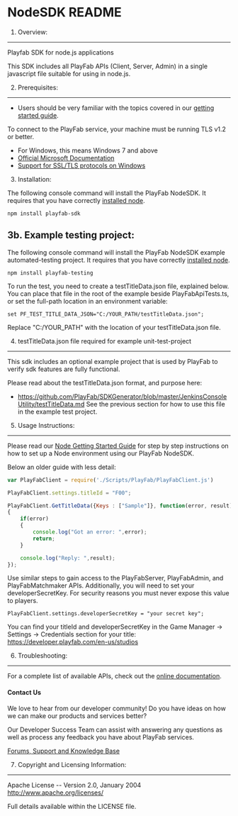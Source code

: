 NodeSDK README
========
1. Overview:
----
Playfab SDK for node.js applications

This SDK includes all PlayFab APIs (Client, Server, Admin) in a single javascript file suitable for using in node.js.

2. Prerequisites:
----
* Users should be very familiar with the topics covered in our [getting started guide](https://playfab.com/docs/getting-started-with-playfab/).

To connect to the PlayFab service, your machine must be running TLS v1.2 or better.
* For Windows, this means Windows 7 and above
* [Official Microsoft Documentation](https://msdn.microsoft.com/en-us/library/windows/desktop/aa380516%28v=vs.85%29.aspx)
* [Support for SSL/TLS protocols on Windows](http://blogs.msdn.com/b/kaushal/archive/2011/10/02/support-for-ssl-tls-protocols-on-windows.aspx)

3. Installation:

The following console command will install the PlayFab NodeSDK.  It requires that you have correctly [installed node](https://nodejs.org/en/download/).

```
npm install playfab-sdk
```

3b. Example testing project:
----

The following console command will install the PlayFab NodeSDK example automated-testing project.  It requires that you have correctly [installed node](https://nodejs.org/en/download/).

```
npm install playfab-testing
```

To run the test, you need to create a testTitleData.json file, explained below.  You can place that file in the root of the example beside PlayFabApiTests.ts, or set the full-path location in an environment variable:

```
set PF_TEST_TITLE_DATA_JSON="C:/YOUR_PATH/testTitleData.json";
```

Replace "C:/YOUR_PATH" with the location of your testTitleData.json file.


4. testTitleData.json file required for example unit-test-project
----

This sdk includes an optional example project that is used by PlayFab to verify sdk features are fully functional.

Please read about the testTitleData.json format, and purpose here:
* https://github.com/PlayFab/SDKGenerator/blob/master/JenkinsConsoleUtility/testTitleData.md
See the previous section for how to use this file in the example test project.

5. Usage Instructions:
----

Please read our [Node Getting Started Guide](NodeGettingStarted.md) for step by step instructions on how to set up a Node environment using our PlayFab NodeSDK.

Below an older guide with less detail:

```javascript
var PlayFabClient = require('./Scripts/PlayFab/PlayFabClient.js')

PlayFabClient.settings.titleId = "F00";

PlayFabClient.GetTitleData({Keys : ["Sample"]}, function(error, result)
{
    if(error)
    {
        console.log("Got an error: ",error);
        return;
    }

    console.log("Reply: ",result);
});
```

Use similar steps to gain access to the PlayFabServer, PlayFabAdmin, and PlayFabMatchmaker APIs.  Additionally, you will need to set your developerSecretKey.  For security reasons you must never expose this value to players.

```
PlayFabClient.settings.developerSecretKey = "your secret key";
```

You can find your titleId and developerSecretKey in the Game Manager -> Settings -> Credentials section for your title: https://developer.playfab.com/en-us/studios

6. Troubleshooting:
----
For a complete list of available APIs, check out the [online documentation](http://api.playfab.com/Documentation/).

#### Contact Us
We love to hear from our developer community!
Do you have ideas on how we can make our products and services better?

Our Developer Success Team can assist with answering any questions as well as process any feedback you have about PlayFab services.

[Forums, Support and Knowledge Base](https://community.playfab.com/index.html)


7. Copyright and Licensing Information:
----
  Apache License --
  Version 2.0, January 2004
  http://www.apache.org/licenses/

  Full details available within the LICENSE file.

